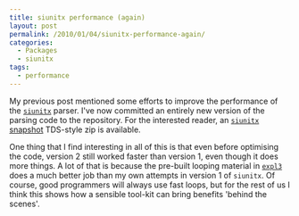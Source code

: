 ```yaml
---
title: siunitx performance (again)
layout: post
permalink: /2010/01/04/siunitx-performance-again/
categories:
  - Packages
  - siunitx
tags:
  - performance
---
```

My previous post mentioned some efforts to improve the performance of the [`siunitx`](https://ctan.org/pkg/siunitx) parser. I've now committed an entirely new version of the parsing code to the repository. For the interested reader, an [`siunitx` snapshot](/uploads/2010/01/siunitx.tds.zip) TDS-style zip is available.

One thing that I find interesting in all of this is that even before optimising the code, version 2 still worked faster than version 1, even though it does more things. A lot of that is because the pre-built looping material in [`expl3`](https://ctan.org/pkg/expl3) does a much better job than my own attempts in version 1 of `siunitx`. Of course, good programmers will always use fast loops, but for the rest of us I think this shows how a sensible tool-kit can bring benefits 'behind the scenes'.
